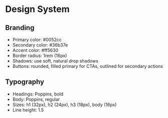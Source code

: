# Design System

## Branding
- Primary color: #0052cc
- Secondary color: #36b37e
- Accent color: #ff5630
- Border radius: 1rem (16px)
- Shadows: use soft, natural drop shadows
- Buttons: rounded, filled primary for CTAs, outlined for secondary actions

## Typography
- Headings: Poppins, bold
- Body: Poppins, regular
- Sizes: h1 (32px), h2 (24px), h3 (18px), body (16px)
- Line height: 1.5
